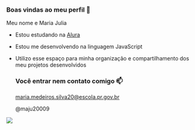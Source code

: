 ### Boas vindas ao meu perfil 🖤

Meu nome e Maria Julia

- Estou estudando na [Alura ](https://www.alura.com.br)
- Estou me desenvolvendo na linguagem JavaScript
- Utilizo esse espaço para minha organização e compartilhamento dos meu projetos desenvolvidos

  ### Você entrar nem contato comigo 📫

  maria.medeiros.silva20@escola.pr.gov.br
  
  @maju20009

![]( https://media.tenor.com/jX5p5jtPav4AAAAj/hello-joy.gif)
